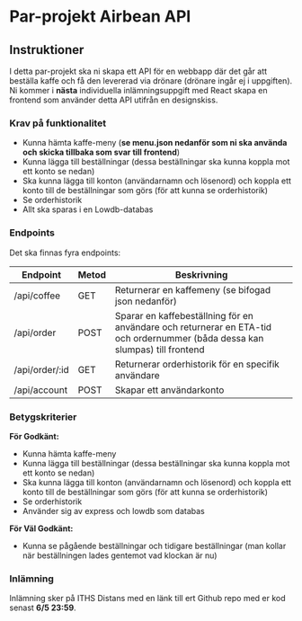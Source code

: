 # Par-projekt Airbean API

## Instruktioner

I detta par-projekt ska ni skapa ett API för en webbapp där det går att beställa kaffe och 
få den levererad via drönare (drönare ingår ej i uppgiften). Ni kommer i **nästa** individuella inlämningsuppgift med React skapa 
en frontend som använder detta API utifrån en designskiss.

### Krav på funktionalitet
* Kunna hämta kaffe-meny (**se menu.json nedanför som ni ska använda och skicka tillbaka som svar till frontend**)
* Kunna lägga till beställningar (dessa beställningar ska kunna koppla mot ett konto se nedan)
* Ska kunna lägga till konton (användarnamn och lösenord) och koppla ett konto till de beställningar som görs (för att kunna se orderhistorik)
* Se orderhistorik
* Allt ska sparas i en Lowdb-databas

### Endpoints

Det ska finnas fyra endpoints:

| Endpoint | Metod | Beskrivning |
| ----------- | ----------- | ----------- |
| /api/coffee | GET | Returnerar en kaffemeny (se bifogad json nedanför) |
| /api/order | POST | Sparar en kaffebeställning för en användare och returnerar en ETA-tid och ordernummer (båda dessa kan slumpas) till frontend |
| /api/order/:id | GET | Returnerar orderhistorik för en specifik användare |
| /api/account | POST | Skapar ett användarkonto |


### Betygskriterier

**För Godkänt:**
* Kunna hämta kaffe-meny
* Kunna lägga till beställningar (dessa beställningar ska kunna koppla mot ett konto se nedan)
* Ska kunna lägga till konton (användarnamn och lösenord) och koppla ett konto till de beställningar som görs (för att kunna se orderhistorik)
* Se orderhistorik
* Använder sig av express och lowdb som databas

**För Väl Godkänt:**
* Kunna se pågående beställningar och tidigare beställningar (man kollar när beställningen lades gentemot vad klockan är nu)

### Inlämning
Inlämning sker på ITHS Distans med en länk till ert Github repo med er kod senast **6/5 23:59**.
